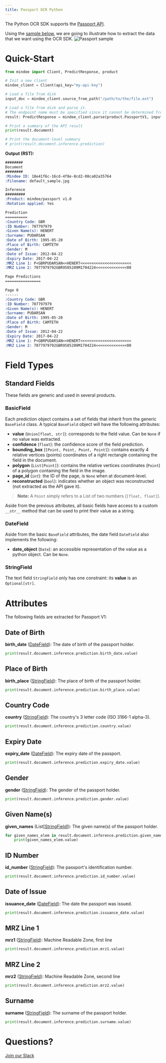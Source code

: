 ```yaml
---
title: Passport OCR Python
---
```

The Python OCR SDK supports the [Passport API](https://platform.mindee.com/mindee/passport).

Using the [sample below](https://github.com/mindee/client-lib-test-data/blob/main/products/passport/default_sample.jpg), we are going to illustrate how to extract the data that we want using the OCR SDK.
![Passport sample](https://github.com/mindee/client-lib-test-data/blob/main/products/passport/default_sample.jpg?raw=true)

# Quick-Start
```py
from mindee import Client, PredictResponse, product

# Init a new client
mindee_client = Client(api_key="my-api-key")

# Load a file from disk
input_doc = mindee_client.source_from_path("/path/to/the/file.ext")

# Load a file from disk and parse it.
# The endpoint name must be specified since it cannot be determined from the class.
result: PredictResponse = mindee_client.parse(product.PassportV1, input_doc)

# Print a summary of the API result
print(result.document)

# Print the document-level summary
# print(result.document.inference.prediction)
```

**Output (RST):**
```rst
########
Document
########
:Mindee ID: 18e41f6c-16cd-4f8e-8cd2-00ca02a35764
:Filename: default_sample.jpg

Inference
#########
:Product: mindee/passport v1.0
:Rotation applied: Yes

Prediction
==========
:Country Code: GBR
:ID Number: 707797979
:Given Name(s): HENERT
:Surname: PUDARSAN
:Date of Birth: 1995-05-20
:Place of Birth: CAMTETH
:Gender: M
:Date of Issue: 2012-04-22
:Expiry Date: 2017-04-22
:MRZ Line 1: P<GBRPUDARSAN<<HENERT<<<<<<<<<<<<<<<<<<<<<<<
:MRZ Line 2: 7077979792GBR9505209M1704224<<<<<<<<<<<<<<00

Page Predictions
================

Page 0
------
:Country Code: GBR
:ID Number: 707797979
:Given Name(s): HENERT
:Surname: PUDARSAN
:Date of Birth: 1995-05-20
:Place of Birth: CAMTETH
:Gender: M
:Date of Issue: 2012-04-22
:Expiry Date: 2017-04-22
:MRZ Line 1: P<GBRPUDARSAN<<HENERT<<<<<<<<<<<<<<<<<<<<<<<
:MRZ Line 2: 7077979792GBR9505209M1704224<<<<<<<<<<<<<<00
```

# Field Types
## Standard Fields
These fields are generic and used in several products.

### BasicField
Each prediction object contains a set of fields that inherit from the generic `BaseField` class.
A typical `BaseField` object will have the following attributes:

* **value** (`Union[float, str]`): corresponds to the field value. Can be `None` if no value was extracted.
* **confidence** (`float`): the confidence score of the field prediction.
* **bounding_box** (`[Point, Point, Point, Point]`): contains exactly 4 relative vertices (points) coordinates of a right rectangle containing the field in the document.
* **polygon** (`List[Point]`): contains the relative vertices coordinates (`Point`) of a polygon containing the field in the image.
* **page_id** (`int`): the ID of the page, is `None` when at document-level.
* **reconstructed** (`bool`): indicates whether an object was reconstructed (not extracted as the API gave it).

> **Note:** A `Point` simply refers to a List of two numbers (`[float, float]`).


Aside from the previous attributes, all basic fields have access to a custom `__str__` method that can be used to print their value as a string.

### DateField
Aside from the basic `BaseField` attributes, the date field `DateField` also implements the following: 

* **date_object** (`Date`): an accessible representation of the value as a python object. Can be `None`.

### StringField
The text field `StringField` only has one constraint: its **value** is an `Optional[str]`.

# Attributes
The following fields are extracted for Passport V1:

## Date of Birth
**birth_date** ([DateField](#datefield)): The date of birth of the passport holder.

```py
print(result.document.inference.prediction.birth_date.value)
```

## Place of Birth
**birth_place** ([StringField](#stringfield)): The place of birth of the passport holder.

```py
print(result.document.inference.prediction.birth_place.value)
```

## Country Code
**country** ([StringField](#stringfield)): The country's 3 letter code (ISO 3166-1 alpha-3).

```py
print(result.document.inference.prediction.country.value)
```

## Expiry Date
**expiry_date** ([DateField](#datefield)): The expiry date of the passport.

```py
print(result.document.inference.prediction.expiry_date.value)
```

## Gender
**gender** ([StringField](#stringfield)): The gender of the passport holder.

```py
print(result.document.inference.prediction.gender.value)
```

## Given Name(s)
**given_names** (List[[StringField](#stringfield)]): The given name(s) of the passport holder.

```py
for given_names_elem in result.document.inference.prediction.given_names:
    print(given_names_elem.value)
```

## ID Number
**id_number** ([StringField](#stringfield)): The passport's identification number.

```py
print(result.document.inference.prediction.id_number.value)
```

## Date of Issue
**issuance_date** ([DateField](#datefield)): The date the passport was issued.

```py
print(result.document.inference.prediction.issuance_date.value)
```

## MRZ Line 1
**mrz1** ([StringField](#stringfield)): Machine Readable Zone, first line

```py
print(result.document.inference.prediction.mrz1.value)
```

## MRZ Line 2
**mrz2** ([StringField](#stringfield)): Machine Readable Zone, second line

```py
print(result.document.inference.prediction.mrz2.value)
```

## Surname
**surname** ([StringField](#stringfield)): The surname of the passport holder.

```py
print(result.document.inference.prediction.surname.value)
```

# Questions?
[Join our Slack](https://join.slack.com/t/mindee-community/shared_invite/zt-2d0ds7dtz-DPAF81ZqTy20chsYpQBW5g)
